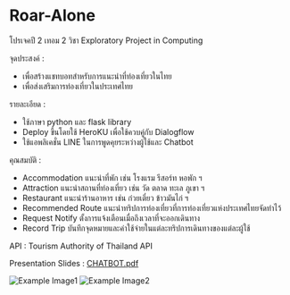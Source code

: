 # Roar-Alone
โปรเจคปี 2 เทอม 2 วิชา Exploratory Project in Computing

จุดประสงค์ :
- เพื่อสร้างแชทบอทสำหรับการแนะนำที่ท่องเที่ยวในไทย
- เพื่อส่งเสริมการท่องเที่ยวในประเทศไทย

รายละเอียด : 
- ใช้ภาษา python และ flask library
- Deploy ขึ้นโดยใช้ HeroKU เพื่อใช้ควบคู่กับ Dialogflow
- ใช้แอพลิเคชั่น LINE ในการพูดคุยระหว่างผู้ใช้และ Chatbot

คุณสมบัติ :
- Accommodation แนะนำที่พัก เช่น โรงแรม รีสอร์ท หอพัก ฯ 
- Attraction แนะนำสถานที่ท่องเที่ยว เช่น วัด ตลาด ทะเล ภูเขา ฯ
- Restaurant แนะนำร้านอาหาร เช่น ก๋วยเตี๋ยว ข้าวมันไก่ ฯ
- Recommended Route แนะนำทริปการท่องเที่ยวที่การท่องเที่ยวแห่งประเทศไทยจัดทำไว้
- Request Notify ตั้งการแจ้งเตือนเมื่อถึงเวลาที่จะออกเดินทาง
- Record Trip บันทึกจุดหมายและค่าใช้จ่ายในแต่ละทริปการเดินทางของแต่ละผู้ใช้

API : Tourism Authority of Thailand API

Presentation Slides : [CHATBOT.pdf](https://github.com/jameVee/Roar-Alone/blob/94b32c96ad6a7d11acc54ff88d39b4d7982bc41d/CHATBOT.pdf)

![Example Image1](https://user-images.githubusercontent.com/59200533/239165792-8a0a099f-73c7-4660-80af-3e601377b42c.png)
![Example Image2](https://user-images.githubusercontent.com/59200533/239165943-53d3e5bb-1817-4555-8d73-bd066250eb03.png)
